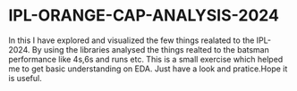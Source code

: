 # IPL-ORANGE-CAP-ANALYSIS-2024
In this I have explored and visualized the few things realated to the IPL-2024.
By using the libraries analysed the things realted to the batsman performance like 4s,6s and runs etc. This is a small exercise which helped me to get basic understanding on EDA.
Just have a look and pratice.Hope it is useful.
